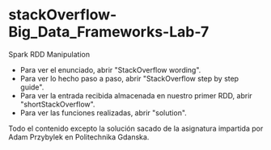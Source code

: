 # stackOverflow-Big_Data_Frameworks-Lab-7
Spark RDD Manipulation

- Para ver el enunciado, abrir "StackOverflow wording".
- Para ver lo hecho paso a paso, abrir "StackOverflow step by step guide".
- Para ver la entrada recibida almacenada en nuestro primer RDD, abrir "shortStackOverflow".
- Para ver las funciones realizadas, abrir "solution".

Todo el contenido excepto la solución sacado de la asignatura impartida por Adam Przybylek en Politechnika Gdanska.
